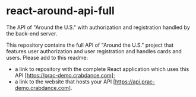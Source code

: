 # react-around-api-full

The API of "Around the U.S." with authorization and registration handled by the back-end server.

This repository contains the full API of "Around the U.S." project that features user authorization and user registration and handles cards and users. Please add to this readme:

- a link to repository with the complete React application which uses this API [https://prac-demo.crabdance.com];
- a link to the website that hosts your API [https://api.prac-demo.crabdance.com].
